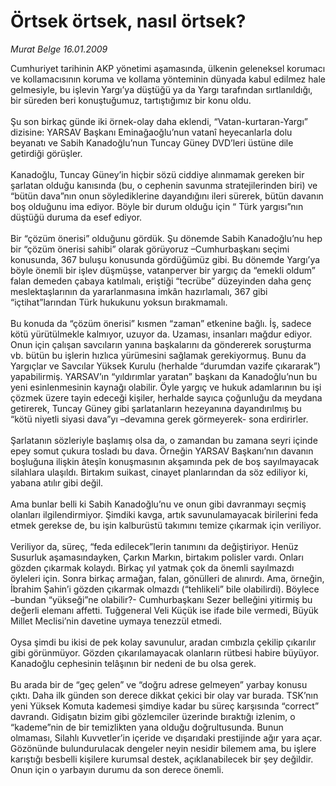 # Örtsek örtsek, nasıl örtsek?

*Murat Belge 16.01.2009*

<div class="taraf_structure_2col_1zq">
<div class="margen_n">



 <p>Cumhuriyet tarihinin AKP yönetimi aşamasında, ülkenin geleneksel korumacı ve kollamacısının koruma ve kollama yönteminin dünyada kabul edilmez hale gelmesiyle, bu işlevin Yargı’ya düştüğü ya da Yargı tarafından sırtlanıldığı, bir süreden beri konuştuğumuz, tartıştığımız bir konu oldu. <br/><br/>Şu son birkaç günde iki örnek-olay daha eklendi, “Vatan-kurtaran-Yargı” dizisine: YARSAV Başkanı Eminağaoğlu’nun vatanî heyecanlarla dolu beyanatı ve Sabih Kanadoğlu’nun Tuncay Güney DVD’leri üstüne dile getirdiği görüşler. <br/><br/>Kanadoğlu, Tuncay Güney’in hiçbir sözü ciddiye alınmamak gereken bir şarlatan olduğu kanısında (bu, o cephenin savunma stratejilerinden biri) ve “bütün dava”nın onun söylediklerine dayandığını ileri sürerek, bütün davanın boş olduğunu ima ediyor. Böyle bir durum olduğu için “ Türk yargısı”nın düştüğü duruma da esef ediyor. <br/><br/>Bir “çözüm önerisi” olduğunu gördük. Şu dönemde Sabih Kanadoğlu’nu hep bir “çözüm önerisi sahibi” olarak görüyoruz –Cumhurbaşkanı seçimi konusunda, 367 buluşu konusunda gördüğümüz gibi. Bu dönemde Yargı’ya böyle önemli bir işlev düşmüşse, vatanperver bir yargıç da “emekli oldum” falan demeden çabaya katılmalı, eriştiği “tecrübe” düzeyinden daha genç meslektaşlarının da yararlanmasına imkân hazırlamalı, 367 gibi “içtihat”larından Türk hukukunu yoksun bırakmamalı. <br/><br/>Bu konuda da “çözüm önerisi” kısmen “zaman” etkenine bağlı. İş, sadece kötü yürütülmekle kalmıyor, uzuyor da. Uzaması, insanları mağdur ediyor. Onun için çalışan savcıların yanına başkalarını da göndererek soruşturma vb. bütün bu işlerin hızlıca yürümesini sağlamak gerekiyormuş. Bunu da Yargıçlar ve Savcılar Yüksek Kurulu (herhalde “durumdan vazife çıkararak”) yapabilirmiş. YARSAV’ın “yıldırımlar yaratan” başkanı da Kanadoğlu’nun bu yeni esinlenmesinin kaynağı olabilir. Öyle yargıç ve hukuk adamlarının bu işi çözmek üzere tayin edeceği kişiler, herhalde sayıca çoğunluğu da meydana getirerek, Tuncay Güney gibi şarlatanların hezeyanına dayandırılmış bu “kötü niyetli siyasi dava”yı –devamına gerek görmeyerek- sona erdirirler. <br/><br/>Şarlatanın sözleriyle başlamış olsa da, o zamandan bu zamana seyri içinde epey somut çukura tosladı bu dava. Örneğin YARSAV Başkanı’nın davanın boşluğuna ilişkin âteşîn konuşmasının akşamında pek de boş sayılmayacak silahlara ulaşıldı. Birtakım suikast, cinayet planlarından da söz ediliyor ki, yabana atılır gibi değil. <br/><br/>Ama bunlar belli ki Sabih Kanadoğlu’nu ve onun gibi davranmayı seçmiş olanları ilgilendirmiyor. Şimdiki kavga, artık savunulamayacak birilerini feda etmek gerekse de, bu işin kalburüstü takımını temize çıkarmak için veriliyor. <br/><br/>Veriliyor da, süreç, “feda edilecek”lerin tanımını da değiştiriyor. Henüz Susurluk aşamasındayken, Çarkın Markın, birtakım polisler vardı. Onları gözden çıkarmak kolaydı. Birkaç yıl yatmak çok da önemli sayılmazdı öyleleri için. Sonra birkaç armağan, falan, gönülleri de alınırdı. Ama, örneğin, İbrahim Şahin’i gözden çıkarmak olmazdı (“tehlikeli” bile olabilirdi). Böylece –bundan “yükseği”ne olabilir?- Cumhurbaşkanı Sezer belleğini yitirmiş bu değerli elemanı affetti. Tuğgeneral Veli Küçük ise ifade bile vermedi, Büyük Millet Meclisi’nin davetine uymaya tenezzül etmedi. <br/><br/>Oysa şimdi bu ikisi de pek kolay savunulur, aradan cımbızla çekilip çıkarılır gibi görünmüyor. Gözden çıkarılamayacak olanların rütbesi habire büyüyor. Kanadoğlu cephesinin telâşının bir nedeni de bu olsa gerek. <br/><br/>Bu arada bir de “geç gelen” ve “doğru adrese gelmeyen” yarbay konusu çıktı. Daha ilk günden son derece dikkat çekici bir olay var burada. TSK’nın yeni Yüksek Komuta kademesi şimdiye kadar bu süreç karşısında “correct” davrandı. Gidişatın bizim gibi gözlemciler üzerinde bıraktığı izlenim, o “kademe”nin de bir temizlikten yana olduğu doğrultusunda. Bunun olmaması, Silahlı Kuvvetler’in içeride ve dışarıdaki prestijinde ağır yara açar. Gözönünde bulundurulacak dengeler neyin nesidir bilemem ama, bu işlere karıştığı besbelli kişilere kurumsal destek, açıklanabilecek bir şey değildir. Onun için o yarbayın durumu da son derece önemli.</p>

<br/>


<div id="taraf_not">
</div>

</div>


</div>
